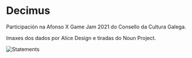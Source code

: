 # Decimus

Participación na Afonso X Game Jam 2021 do Consello da Cultura Galega.

Imaxes dos dados por Alice Design e tiradas do Noun Project.

![Statements](https://img.shields.io/badge/Coverage-98.54%25-brightgreen.svg)
